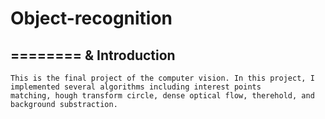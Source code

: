 # Object-recognition
========
& Introduction
--------
    This is the final project of the computer vision. In this project, I implemented several algorithms including interest points 
    matching, hough transform circle, dense optical flow, therehold, and background substraction.
